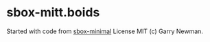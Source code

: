 # sbox-mitt.boids

Started with code from [sbox-minimal](https://github.com/Facepunch/sbox-minimal) License MIT (c) Garry Newman.
